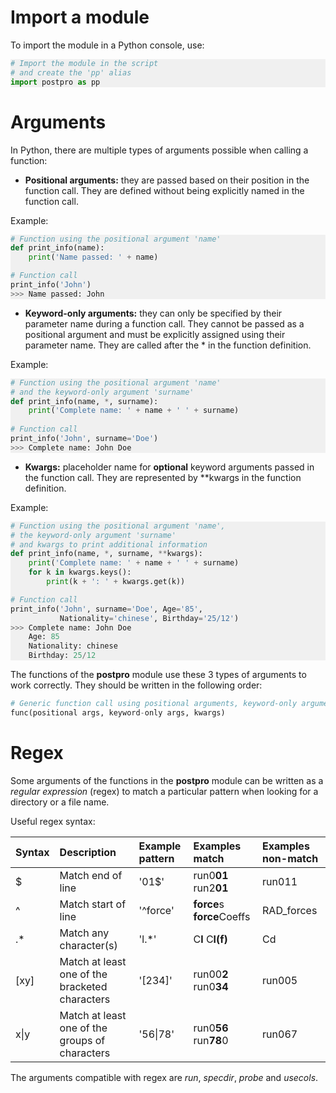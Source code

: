 # Import a module

To import the module in a Python console, use:

<div style="background-color: #F0F0F0;">

```python
# Import the module in the script 
# and create the 'pp' alias
import postpro as pp 
```
</div>

# Arguments

In Python, there are multiple types of arguments possible when calling a function:
- **Positional arguments:** they are passed based on their position in the function call. They are defined without being explicitly named in the function call.

Example:

<div style="background-color: #F0F0F0;">

```python
# Function using the positional argument 'name'
def print_info(name):
    print('Name passed: ' + name)

# Function call
print_info('John')
>>> Name passed: John
```
</div>

- **Keyword-only arguments:** they can only be specified by their parameter name during a function call. They cannot be passed as a positional argument and must be explicitly assigned using their parameter name. They are called after the * in the function definition.

Example:

<div style="background-color: #F0F0F0;">

```python
# Function using the positional argument 'name' 
# and the keyword-only argument 'surname'
def print_info(name, *, surname):
    print('Complete name: ' + name + ' ' + surname)
    
# Function call
print_info('John', surname='Doe')
>>> Complete name: John Doe
```
</div>

- **Kwargs:** placeholder name for **optional** keyword arguments passed in the function call. They are represented by **kwargs in the function definition.
  
Example:

<div style="background-color: #F0F0F0;">

```python
# Function using the positional argument 'name', 
# the keyword-only argument 'surname' 
# and kwargs to print additional information
def print_info(name, *, surname, **kwargs):
    print('Complete name: ' + name + ' ' + surname)
    for k in kwargs.keys():
        print(k + ': ' + kwargs.get(k))

# Function call
print_info('John', surname='Doe', Age='85',
           Nationality='chinese', Birthday='25/12')
>>> Complete name: John Doe
    Age: 85
    Nationality: chinese
    Birthday: 25/12
```
</div>

The functions of the **postpro** module use these 3 types of arguments to work correctly. They should be written in the following order:

```python
# Generic function call using positional arguments, keyword-only arguments and kwargs 
func(positional args, keyword-only args, kwargs)
```
</div>


# Regex

Some arguments of the functions in the **postpro** module can be written as a *regular expression* (regex) to match a particular pattern when looking for a directory or a file name. 

Useful regex syntax:

| Syntax | Description                                    | Example pattern | Examples match                   | Examples non-match | 
| :-     | :-                                             | :-              | :-                               | :-                 |
| $      | Match end of line                              | '01$'           | run0**01** run2**01**            | run011             |
| ^      | Match start of line                            | '^force'        | **force**s **force**Coeffs       | RAD_forces         |
| .*     | Match any character(s)                         | 'l.*'           | C**l** C**l(f)**                 | Cd                 |
| [xy]   | Match at least one of the bracketed characters | '[234]'         | run00**2** run0**34**            | run005             |
| x\|y   | Match at least one of the groups of characters | '56\|78'        | run0**56** run**78**0            | run067             |

The arguments compatible with regex are *run*, *specdir*, *probe* and *usecols*.